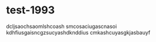 # test-1993
dcljsaochsaomlshcoash
smcosaciugascnasoi
kdhfiusgaisncgzsucyashdknddius
cmkashcuyasgkjasbauyf
